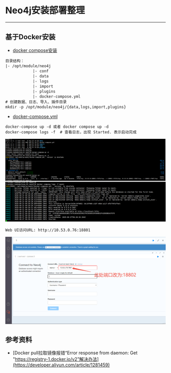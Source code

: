 
# Neo4j安装部署整理

---


## 基于Docker安装
- [docker compose安装]()
```.text
目录结构：
|- /opt/module/neo4j
            |- conf  
            |- data 
            |- logs
            |- import
            |- plugins
            |- docker-compose.yml
# 创建数据、日志、导入、插件目录
mkdir -p /opt/module/neo4j/{data,logs,import,plugins}
```
- [docker-compose.yml](docker/docker-compose.yml)
```.text
docker-compose up -d 或者 docker compose up -d 
docker-compose logs -f  # 查看日志，出现 Started. 表示启动完成
```
![img](imgs/2475986459.png) </br>
![img](imgs/598764892345.png) </br>
```.text
Web UI访问URL: http://10.53.0.76:18801
```
![img](imgs/3245739065479.png) </br>






















## 参考资料
- [Docker pull拉取镜像报错“Error response from daemon: Get "https://registry-1.docker.io/v2”解决办法](https://developer.aliyun.com/article/1281459)



